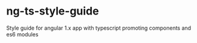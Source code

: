 # ng-ts-style-guide
Style guide for angular 1.x app with typescript promoting components and es6 modules
